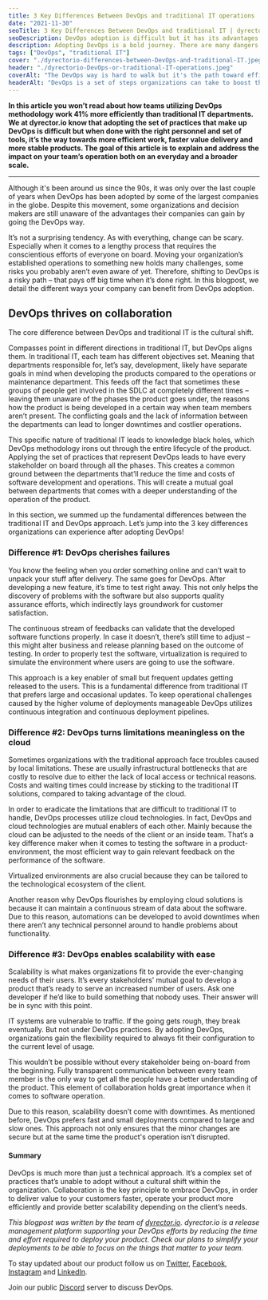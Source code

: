 ```yaml
---
title: 3 Key Differences Between DevOps and traditional IT operations
date: "2021-11-30"
seoTitle: 3 Key Differences Between DevOps and traditional IT | dyrector.io Blog
seoDescription: DevOps adoption is difficult but it has its advantages that make both decision makers and developers never go back to traditional IT operations.
description: Adopting DevOps is a bold journey. There are many dangers and pitfalls on the road ahead but one thing's for sure – it pays off big time. Find out what to expect from DevOps compared to the traditional IT approach in this blogpost.
tags: ["DevOps", "traditional IT"]
cover: "./dyrectorio-differences-between-DevOps-and-traditional-IT.jpeg"
header: "./dyrectorio-DevOps-or-traditional-IT-operations.jpeg"
coverAlt: "The DevOps way is hard to walk but it's the path toward efficient software development and operation, something traditional IT can hardly maintain."
headerAlt: "DevOps is a set of steps organizations can take to boost the efficiency of the software's operation during development. Learn how it differs from traditional IT."
---
```


**In this article you won’t read about how teams utilizing DevOps methodology work 41% more efficiently than traditional IT departments. We at dyrector.io know that adopting the set of practices that make up DevOps is difficult but when done with the right personnel and set of tools, it’s the way towards more efficient work, faster value delivery and more stable products. The goal of this article is to explain and address the impact on your team’s operation both on an everyday and a broader scale.**

---

Although it's been around us since the 90s, it was only over the last couple of years when DevOps has been adopted by some of the largest companies in the globe. Despite this movement, some organizations and decision makers are still unaware of the advantages their companies can gain by going the DevOps way.

It’s not a surprising tendency. As with everything, change can be scary. Especially when it comes to a lengthy process that requires the conscientious efforts of everyone on board. Moving your organization’s established operations to something new holds many challenges, some risks you probably aren’t even aware of yet. Therefore, shifting to DevOps is a risky path – that pays off big time when it’s done right. In this blogpost, we detail the different ways your company can benefit from DevOps adoption.

## DevOps thrives on collaboration

The core difference between DevOps and traditional IT is the cultural shift.

Compasses point in different directions in traditional IT, but DevOps aligns them. In traditional IT, each team has different objectives set. Meaning that departments responsible for, let’s say, development, likely have separate goals in mind when developing the products compared to the operations or maintenance department. This feeds off the fact that sometimes these groups of people get involved in the SDLC at completely different times – leaving them unaware of the phases the product goes under, the reasons how the product is being developed in a certain way when team members aren’t present. The conflicting goals and the lack of information between the departments can lead to longer downtimes and costlier operations.

This specific nature of traditional IT leads to knowledge black holes, which DevOps methodology irons out through the entire lifecycle of the product. Applying the set of practices that represent DevOps leads to have every stakeholder on board through all the phases. This creates a common ground between the departments that’ll reduce the time and costs of software development and operations. This will create a mutual goal between departments that comes with a deeper understanding of the operation of the product.

In this section, we summed up the fundamental differences between the traditional IT and DevOps approach. Let’s jump into the 3 key differences organizations can experience after adopting DevOps!

### Difference #1: DevOps cherishes failures

You know the feeling when you order something online and can’t wait to unpack your stuff after delivery. The same goes for DevOps. After developing a new feature, it’s time to test right away. This not only helps the discovery of problems with the software but also supports quality assurance efforts, which indirectly lays groundwork for customer satisfaction.

The continuous stream of feedbacks can validate that the developed software functions properly. In case it doesn’t, there’s still time to adjust – this might alter business and release planning based on the outcome of testing. In order to properly test the software, virtualization is required to simulate the environment where users are going to use the software.

This approach is a key enabler of small but frequent updates getting released to the users. This is a fundamental difference from traditional IT that prefers large and occasional updates. To keep operational challenges caused by the higher volume of deployments manageable DevOps utilizes continuous integration and continuous deployment pipelines.

### Difference #2: DevOps turns limitations meaningless on the cloud

Sometimes organizations with the traditional approach face troubles caused by local limitations. These are usually infrastructural bottlenecks that are costly to resolve due to either the lack of local access or technical reasons. Costs and waiting times could increase by sticking to the traditional IT solutions, compared to taking advantage of the cloud.

In order to eradicate the limitations that are difficult to traditional IT to handle, DevOps processes utilize cloud technologies. In fact, DevOps and cloud technologies are mutual enablers of each other. Mainly because the cloud can be adjusted to the needs of the client or an inside team. That’s a key difference maker when it comes to testing the software in a product-environment, the most efficient way to gain relevant feedback on the performance of the software.

Virtualized environments are also crucial because they can be tailored to the technological ecosystem of the client.

Another reason why DevOps flourishes by employing cloud solutions is because it can maintain a continuous stream of data about the software. Due to this reason, automations can be developed to avoid downtimes when there aren’t any technical personnel around to handle problems about functionality.

### Difference #3: DevOps enables scalability with ease

Scalability is what makes organizations fit to provide the ever-changing needs of their users. It’s every stakeholders’ mutual goal to develop a product that’s ready to serve an increased number of users. Ask one developer if he’d like to build something that nobody uses. Their answer will be in sync with this point.

IT systems are vulnerable to traffic. If the going gets rough, they break eventually. But not under DevOps practices. By adopting DevOps, organizations gain the flexibility required to always fit their configuration to the current level of usage.

This wouldn’t be possible without every stakeholder being on-board from the beginning. Fully transparent communication between every team member is the only way to get all the people have a better understanding of the product. This element of collaboration holds great importance when it comes to software operation.

Due to this reason, scalability doesn’t come with downtimes. As mentioned before, DevOps prefers fast and small deployments compared to large and slow ones. This approach not only ensures that the minor changes are secure but at the same time the product's operation isn’t disrupted.

#### **Summary**

DevOps is much more than just a technical approach. It’s a complex set of practices that’s unable to adopt without a cultural shift within the organization. Collaboration is the key principle to embrace DevOps, in order to deliver value to your customers faster, operate your product more efficiently and provide better scalability depending on the client’s needs.

_This blogpost was written by the team of [dyrector.io](https://dyrector.io). dyrector.io is a release management platform supporting your DevOps efforts by reducing the time and effort required to deploy your product. Check our plans to simplify your deployments to be able to focus on the things that matter to your team._

To stay updated about our product follow us on [Twitter](https://twitter.com/dyrectorio), [Facebook](https://www.facebook.com/dyrectorio), [Instagram](https://www.instagram.com/dyrectorio/) and [LinkedIn](https://www.linkedin.com/company/dyrectorio/).

Join our public [Discord](https://discord.gg/hMyT9cbYFD) server to discuss DevOps.
